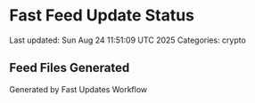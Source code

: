 # Fast Feed Update Status
Last updated: Sun Aug 24 11:51:09 UTC 2025
Categories: crypto

## Feed Files Generated

Generated by Fast Updates Workflow
